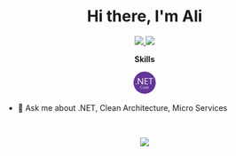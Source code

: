 <h1 align="center">Hi there, I'm Ali</h1>

<p align="center">
 <a href="https://www.linkedin.com/in/hialisabet/" target="_blank">
  <img src="https://img.icons8.com/fluent/48/000000/linkedin.png" />
 </a>
  
 <a href="https://twitter.com/hialisabet" target="_blank">
  <img src="https://img.icons8.com/fluent/48/000000/twitter.png" />
 </a>
</p>

<p align="center"> 
 <strong>
  Skills
  </strong>
</p>

<p align="center"> 
  <img src="https://raw.githubusercontent.com/devicons/devicon/master/icons/dotnetcore/dotnetcore-original.svg" alt="dotnetcore" width="40" height="40" />
</p>

- 💬 Ask me about .NET, Clean Architecture, Micro Services

</br>

<p align="center">
 <a href="#" alt="Ali Sabet's github stats">
  <img src="https://github-readme-stats.vercel.app/api?username=hialisabet&theme=tokyonight&show_icons=true" />
 </a>
</p>
